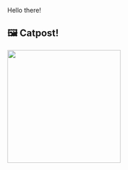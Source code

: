 Hello there!



## 🖼️ Catpost!

<sub>
    <img src="https://cdn2.thecatapi.com/images/3lr.jpg" height="256">
</sub>

